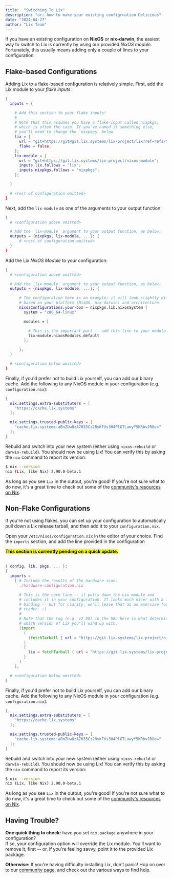 ```yaml
---
title:  "Switching To Lix"
description: "or: how to make your existing configruation Delicious"
date: "2024-04-27"
author: "Lix Team"
---
```


If you have an existing configuration on **NixOS** or **nix-darwin**, the easiest way
to switch to Lix is currently by using our provided _NixOS module_. Fortunately, this
usually means adding only a couple of lines to your configuration.

## Flake-based Configurations

Adding Lix to a flake-based configuration is relatively simple. First, add the Lix module to your _flake inputs_:

```nix
{
  inputs = {

    # Add this section to your flake inputs!
    #
    # Note that this assumes you have a flake-input called nixpkgs,
    # which is often the case. If you've named it something else, 
    # you'll need to change the `nixpkgs` below.
    lix = {
      url = "git+https://git@git.lix.systems/lix-project/lix?ref=refs/tags/2.90-beta.1";
      flake = false;
    };
    lix-module = {
      url = "git+https://git.lix.systems/lix-project/nixos-module";
      inputs.lix.follows = "lix";
      inputs.nixpkgs.follows = "nixpkgs";
    };

  }

  # <rest of configuration omitted>
}
```

Next, add the `lix-module` as one of the arguments to your output function:

```nix
{
  # <configuration above omitted>

  # Add the `lix-module` argument to your output function, as below:
  outputs = {nixpkgs, lix-module, ...}: {
      # <rest of configuration omitted>
  }
}
```

Add the Lix _NixOS Module_ to your configuration:

```nix
{
  # <configuration above omitted>

  # Add the `lix-module` argument to your output function, as below:
  outputs = {nixpkgs, lix-module, ...}: {

      # The configuration here is an example; it will look slightly different
      # based on your platform (NixOS, nix-darwin) and architecture.
      nixosConfigurations.your-box = nixpkgs.lib.nixosSystem {
        system = "x86_64-linux"

        modules = [

          # This is the important part -- add this line to your module list!
          lix-module.nixosModules.default
        ];

      };
  }

  # <configuration below omitted>
}
```

Finally, if you'd prefer not to build Lix yourself, you can add our binary cache. 
Add the following to any NixOS module in your configuration (e.g. `configuration.nix`):

```nix
{
  nix.settings.extra-substituters = [
    "https://cache.lix.systems"
  ];

  nix.settings.trusted-public-keys = [
    "cache.lix.systems:aBnZUw8zA7H35Cz2RyKFVs3H4PlGTLawyY5KRbvJR8o="
  ];
}
```

Rebuild and switch into your new system (either using `nixos-rebuild` or `darwin-rebuild`).
You should now be using Lix! You can verify this by asking the `nix` command to report its version:

```sh
$ nix --version
nix (Lix, like Nix) 2.90.0-beta.1
```

As long as you see `Lix` in the output, you're good! If you're not sure what to do now, it's a
great time to check out some of the [community's resources on Nix](/resources).


## Non-Flake Configurations

If you're not using flakes, you can set up your configuration to automatically pull down a
Lix release tarball, and then add it to your `configuration.nix`.

Open your `/etc/nixos/configuration.nix` in the editor of your choice. Find the `imports`
section, and add the line provided in the configuration 

<mark>
<b>This section is currently pending on a quick update.</b>
</mark>
<br/>
<br/>

```nix
{ config, lib, pkgs, ... }:
{
  imports =
    [ # Include the results of the hardware scan.
      ./hardware-configuration.nix

      # This is the core line -- it pulls down the Lix module and
      # includes it in your configuration. It looks much nicer with a let
      # binding -- but for clarity, we'll leave that as an exercise for the 
      # reader. :)
      #
      # Note that the tag (e.g. v2.90) in the URL here is what determines
      # which version of Lix you'll wind up with.
      (import 
        (
          (fetchTarball { url = "https://git.lix.systems/lix-project/nixos-module/archive/main.tar.gz"; }) + "/module.nix"
        ) 
        { 
          lix = fetchTarball { url = "https://git.lix.systems/lix-project/lix/archive/2.90-beta.1.tar.gz"; }; 
        }
      )
    ];

  # <configuration below omitted>
}
```

Finally, if you'd prefer not to build Lix yourself, you can add our binary cache. 
Add the following to any NixOS module in your configuration (e.g. `configuration.nix`):

```nix
{
  nix.settings.extra-substituters = [
    "https://cache.lix.systems"
  ];

  nix.settings.trusted-public-keys = [
    "cache.lix.systems:aBnZUw8zA7H35Cz2RyKFVs3H4PlGTLawyY5KRbvJR8o="
  ];
}
```

Rebuild and switch into your new system (either using `nixos-rebuild` or `darwin-rebuild`).
You should now be using Lix! You can verify this by asking the `nix` command to report its version:

```sh
$ nix --version
nix (Lix, like Nix) 2.90.0-beta.1
```

As long as you see `Lix` in the output, you're good! If you're not sure what to do now, it's a
great time to check out some of the [community's resources on Nix](/resources).

## Having Trouble?

**One quick thing to check:** have you set `nix.package` anywhere in your configuration?   
If so, your configuration option will override the Lix module. You'll want to remove it, first -- 
or, if you're feeling savvy, point it to the provided Lix package.

**Otherwise:** If you're having difficulty installing Lix, don't panic! Hop on over to our
[community page](/community), and check out the various ways to find help.
